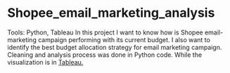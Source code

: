 # Shopee_email_marketing_analysis
Tools: Python, Tableau
In this project I want to know how is Shopee email-marketing campaign performing with its current budget. I also want to identify the best budget allocation strategy for email marketing campaign.
Cleaning and analysis process was done in Python code. While the visualization is in [Tableau.](https://public.tableau.com/views/GroupProjectRevoU/DraftStory?:language=en-US&:display_count=n&:origin=viz_share_link)
